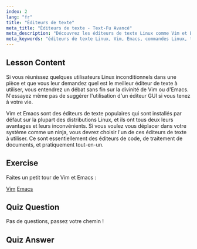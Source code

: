 ```yaml
---
index: 2
lang: "fr"
title: "Éditeurs de texte"
meta_title: "Éditeurs de texte - Text-Fu Avancé"
meta_description: "Découvrez les éditeurs de texte Linux comme Vim et Emacs. Explorez leurs utilisations et leur importance pour la navigation système. Commencez votre parcours avec les éditeurs de texte Linux !"
meta_keywords: "éditeurs de texte Linux, Vim, Emacs, commandes Linux, tutoriel Linux, Linux pour débutants, guide Linux"
---
```


## Lesson Content

Si vous réunissez quelques utilisateurs Linux inconditionnels dans une pièce et que vous leur demandez quel est le meilleur éditeur de texte à utiliser, vous entendrez un débat sans fin sur la divinité de Vim ou d'Emacs. N'essayez même pas de suggérer l'utilisation d'un éditeur GUI si vous tenez à votre vie.

Vim et Emacs sont des éditeurs de texte populaires qui sont installés par défaut sur la plupart des distributions Linux, et ils ont tous deux leurs avantages et leurs inconvénients. Si vous voulez vous déplacer dans votre système comme un ninja, vous devrez choisir l'un de ces éditeurs de texte à utiliser. Ce sont essentiellement des éditeurs de code, de traitement de documents, et pratiquement tout-en-un.

## Exercise

Faites un petit tour de Vim et Emacs :

[Vim](http://www.vim.org/)
[Emacs](https://www.gnu.org/software/emacs/)

## Quiz Question

Pas de questions, passez votre chemin !

## Quiz Answer
